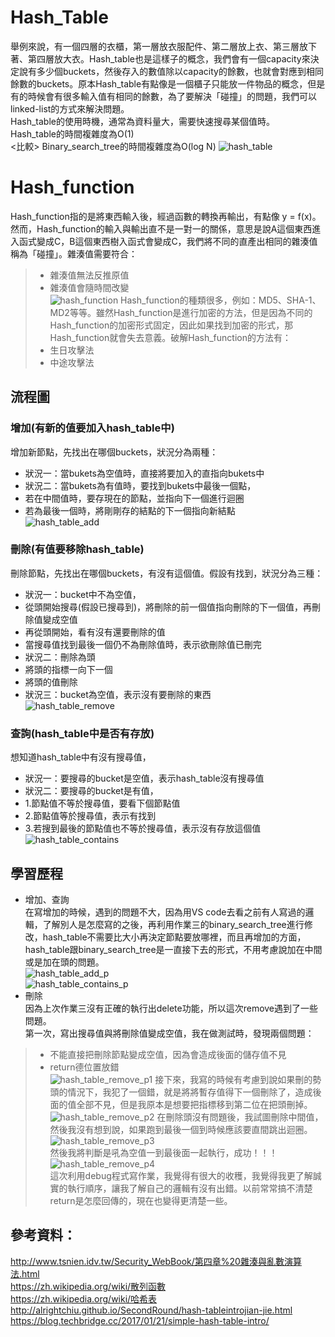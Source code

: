 # Hash_Table     
舉例來說，有一個四層的衣櫃，第一層放衣服配件、第二層放上衣、第三層放下著、第四層放大衣。Hash_table也是這樣子的概念，我們會有一個capacity來決定說有多少個buckets，然後存入的數值除以capacity的餘數，也就會對應到相同餘數的buckets。原本Hash_table有點像是一個櫃子只能放一件物品的概念，但是有的時候會有很多輸入值有相同的餘數，為了要解決「碰撞」的問題，我們可以linked-list的方式來解決問題。     
Hash_table的使用時機，通常為資料量大，需要快速搜尋某個值時。    
Hash_table的時間複雜度為O(1)   
<比較> Binary_search_tree的時間複雜度為O(log N)
![hash_table](https://github.com/yenchungLin/study/blob/master/資料結構與演算法/picture/hash_table.jpg)
# Hash_function     
Hash_function指的是將東西輸入後，經過函數的轉換再輸出，有點像 y = f(x)。然而，Hash_function的輸入與輸出直不是一對一的關係，意思是說A這個東西進入函式變成C，B這個東西樹入函式會變成C，我們將不同的直產出相同的雜湊值稱為「碰撞」。雜湊值需要符合：     
> *   雜湊值無法反推原值     
> *   雜湊值會隨時間改變      
![hash_function](https://github.com/yenchungLin/study/blob/master/資料結構與演算法/picture/hash_function.jpg)
Hash_function的種類很多，例如：MD5、SHA-1、MD2等等。雖然Hash_function是進行加密的方法，但是因為不同的Hash_function的加密形式固定，因此如果找到加密的形式，那Hash_function就會失去意義。破解Hash_function的方法有：   
> *   生日攻擊法  
> *   中途攻擊法
## 流程圖    
### 增加(有新的值要加入hash_table中)     
增加新節點，先找出在哪個buckets，狀況分為兩種：      
 *   狀況一：當bukets為空值時，直接將要加入的直指向bukets中    
 *   狀況二：當bukets為有值時，要找到bukets中最後一個點，     
 *   若在中間值時，要存現在的節點，並指向下一個進行迴圈     
 *   若為最後一個時，將剛剛存的結點的下一個指向新結點      
![hash_table_add](https://github.com/yenchungLin/study/blob/master/資料結構與演算法/picture/hash_table_add.jpg)    
### 刪除(有值要移除hash_table)        
刪除節點，先找出在哪個buckets，有沒有這個值。假設有找到，狀況分為三種：    
*   狀況一：bucket中不為空值，   
*   從頭開始搜尋(假設已搜尋到)，將刪除的前一個值指向刪除的下一個值，再刪除值變成空值    
*   再從頭開始，看有沒有還要刪除的值    
*   當搜尋值找到最後一個仍不為刪除值時，表示欲刪除值已刪完      
*   狀況二：刪除為頭     
*   將頭的指標一向下一個    
*   將頭的值刪除    
*   狀況三：bucket為空值，表示沒有要刪除的東西     
![hash_table_remove](https://github.com/yenchungLin/study/blob/master/資料結構與演算法/picture/hash_table_remove.jpg)     
### 查詢(hash_table中是否有存放)   
想知道hash_table中有沒有搜尋值，     
* 狀況一：要搜尋的bucket是空值，表示hash_table沒有搜尋值    
* 狀況二：要搜尋的bucket是有值，
*   1.節點值不等於搜尋值，要看下個節點值    
*   2.節點值等於搜尋值，表示有找到     
*   3.若搜到最後的節點值也不等於搜尋值，表示沒有存放這個值
![hash_table_contains](https://github.com/yenchungLin/study/blob/master/資料結構與演算法/picture/hash_table_contains.jpg)    
## 學習歷程   
*   增加、查詢     
在寫增加的時候，遇到的問題不大，因為用VS code去看之前有人寫過的邏輯，了解別人是怎麼寫的之後，再利用作業三的binary_search_tree進行修改，hash_table不需要比大小再決定節點要放哪裡，而且再增加的方面，hash_table跟binary_search_tree是一直接下去的形式，不用考慮說加在中間或是加在頭的問題。   
![hash_table_add_p](https://github.com/yenchungLin/study/blob/master/資料結構與演算法/picture/hash_table_add_p.jpg)   
![hash_table_contains_p](https://github.com/yenchungLin/study/blob/master/資料結構與演算法/picture/hash_table_contains_p.jpg)   
*   刪除    
因為上次作業三沒有正確的執行出delete功能，所以這次remove遇到了一些問題。      
第一次，寫出搜尋值與將刪除值變成空值，我在做測試時，發現兩個問題：     
> * 不能直接把刪除節點變成空值，因為會造成後面的儲存值不見     
> * return德位置放錯    
![hash_table_remove_p1](https://github.com/yenchungLin/study/blob/master/資料結構與演算法/picture/hash_table_remove_p1.jpg) 
接下來，我寫的時候有考慮到說如果刪的勢頭的情況下，我犯了一個錯，就是將將暫存值得下一個刪除了，造成後面的值全部不見，但是我原本是想要把指標移到第二位在把頭刪掉。     
![hash_table_remove_p2](https://github.com/yenchungLin/study/blob/master/資料結構與演算法/picture/hash_table_remove_p2.jpg) 
在刪除頭沒有問題後，我試圖刪除中間值，然後我沒有想到說，如果跑到最後一個到時候應該要直間跳出迴圈。  
![hash_table_remove_p3](https://github.com/yenchungLin/study/blob/master/資料結構與演算法/picture/hash_table_remove_p3.jpg)   
然後我將判斷是吼為空值一到最後面一起執行，成功！！！
![hash_table_remove_p4](https://github.com/yenchungLin/study/blob/master/資料結構與演算法/picture/hash_table_remove_p4.jpg)    
這次利用debug程式寫作業，我覺得有很大的收穫，我覺得我更了解誠實的執行順序，讓我了解自己的邏輯有沒有出錯。以前常常搞不清楚return是怎麼回傳的，現在也變得更清楚一些。
## 參考資料：   
http://www.tsnien.idv.tw/Security_WebBook/第四章%20雜湊與亂數演算法.html  
https://zh.wikipedia.org/wiki/散列函數    
https://zh.wikipedia.org/wiki/哈希表    
http://alrightchiu.github.io/SecondRound/hash-tableintrojian-jie.html   
https://blog.techbridge.cc/2017/01/21/simple-hash-table-intro/    
